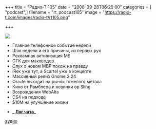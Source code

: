 +++
title = "Радио-Т 105"
date = "2008-09-28T06:29:00"
categories = [ "podcast",]
filename = "rt_podcast105"
image = "https://radio-t.com/images/radio-t/rt105.png"

+++

![](https://radio-t.com/images/radio-t/rt105.png)

- Главное телефонное событие недели
- Шок недели и его причины, из первых рук
- Рекламная активизация MS
- GTK для маководов
- Слух о новом MBP похож на правду
- iRex уже тут, а Scartel уже в концепте
- Массивный релиз Gnome 2.24
- Oracle выходит на рынок тяжелого метала
- Кино от Рамблера и новинки ор Sling
- Возрождения WebAlta
- CS4 на подходе
- $10M на улучшение жизни

* **_ [Лог чата](http://chat.radio-t.com/logs/radio-t-105.html)_**

[аудио](http://cdn.radio-t.com/rt_podcast105.mp3)
<audio src="http://cdn.radio-t.com/rt_podcast105.mp3" preload="none"></audio>